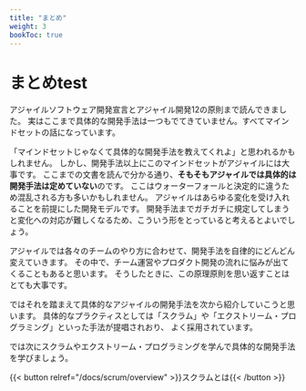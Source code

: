 ```yaml
---
title: "まとめ"
weight: 3
bookToc: true
---
```


# まとめtest

アジャイルソフトウェア開発宣言とアジャイル開発12の原則まで読んできました。
実はここまで具体的な開発手法は一つもでてきていません。すべてマインドセットの話になっています。

「マインドセットじゃなくて具体的な開発手法を教えてくれよ」と思われるかもしれません。
しかし、開発手法以上にこのマインドセットがアジャイルには大事です。
ここまでの文書を読んで分かる通り、**そもそもアジャイルでは具体的は開発手法は定めていない**のです。
ここはウォーターフォールと決定的に違うため混乱される方も多いかもしれません。
アジャイルはあらゆる変化を受け入れることを前提にした開発モデルです。
開発手法までガチガチに規定してしまうと変化への対応が難しくなるため、こういう形をとっていると考えるとよいでしょう。

アジャイルでは各々のチームのやり方に合わせて、開発手法を自律的にどんどん変えていきます。
その中で、チーム運営やプロダクト開発の流れに悩みが出てくることもあると思います。
そうしたときに、この原理原則を思い返すことはとても大事です。

ではそれを踏まえて具体的なアジャイルの開発手法を次から紹介していこうと思います。
具体的なプラクティスとしては「スクラム」や「エクストリーム・プログラミング」といった手法が提唱されおり、
よく採用されています。

では次にスクラムやエクストリーム・プログラミングを学んで具体的な開発手法を学びましょう。

{{< button relref="/docs/scrum/overview" >}}スクラムとは{{< /button >}}